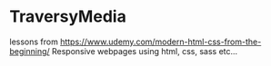 # TraversyMedia
lessons from https://www.udemy.com/modern-html-css-from-the-beginning/
Responsive webpages using html, css, sass etc...
